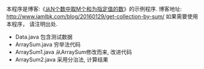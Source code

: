 ﻿本程序是博客:《[从N个数中取M个和为指定值的数][get-collection-by-sum]》的示例程序.
博客地址: http://www.iamlbk.com/blog/20160129/get-collection-by-sum/
如果需要使用本程序， 请注明出处.

- Data.java 包含测试数据
- ArraySum.java 穷举法代码
- ArraySum1.java 从ArraySum修改而来, 改进代码
- ArraySum2.java 采用分治法, 计算结果

[get-collection-by-sum]: http://www.iamlbk.com/blog/20160129/get-collection-by-sum/
